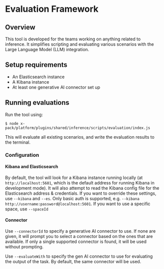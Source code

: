 # Evaluation Framework

## Overview

This tool is developed for the teams working on anything related to inference. It simplifies scripting and evaluating various scenarios with the Large Language Model (LLM) integration.

## Setup requirements

- An Elasticsearch instance
- A Kibana instance
- At least one generative AI connector set up

## Running evaluations

Run the tool using:

`$ node x-pack/platform/plugins/shared/inference/scripts/evaluation/index.js`

This will evaluate all existing scenarios, and write the evaluation results to the terminal.

### Configuration

#### Kibana and Elasticsearch

By default, the tool will look for a Kibana instance running locally (at `http://localhost:5601`, which is the default address for running Kibana in development mode). It will also attempt to read the Kibana config file for the Elasticsearch address & credentials. If you want to override these settings, use `--kibana` and `--es`. Only basic auth is supported, e.g. `--kibana http://username:password@localhost:5601`. If you want to use a specific space, use `--spaceId`

#### Connector

Use `--connectorId` to specify a generative AI connector to use. If none are given, it will prompt you to select a connector based on the ones that are available. If only a single supported connector is found, it will be used without prompting.

Use `--evaluateWith` to specify the gen AI connector to use for evaluating the output of the task. By default, the same connector will be used.